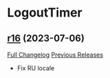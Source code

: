 # <DBM> LogoutTimer

## [r16](https://github.com/QartemisT/DBM-LogoutTimer/tree/r16) (2023-07-06)
[Full Changelog](https://github.com/QartemisT/DBM-LogoutTimer/compare/r15...r16) [Previous Releases](https://github.com/QartemisT/DBM-LogoutTimer/releases)

- Fix RU locale  